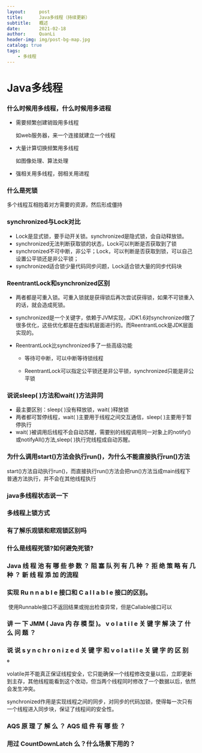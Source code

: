 ```yaml
---
layout:     post
title:      Java多线程（持续更新）
subtitle:   概述
date:       2021-02-18
author:     QuanLi
header-img: img/post-bg-map.jpg
catalog: true
tags:
    - 多线程
---
```


# Java多线程

### 什么时候用多线程，什么时候用多进程

- 需要频繁创建销毁用多线程

  如web服务器，来一个连接就建立一个线程

- 大量计算切换频繁用多线程

  如图像处理、算法处理

- 强相关用多线程，弱相关用进程

### 什么是死锁

多个线程互相抱着对方需要的资源，然后形成僵持

### synchronized与Lock对比

- Lock是显式锁，要手动开关锁。synchronized是隐式锁，会自动释放锁。
- synchronized无法判断获取锁的状态，Lock可以判断是否获取到了锁
- synchronized不可中断，非公平；Lock，可以判断是否获取到锁，可以自己设置公平锁还是非公平锁；
- synchronized适合锁少量代码同步问题，Lock适合锁大量的同步代码块



### ReentrantLock和synchronized区别

- 两者都是可重入锁。可重入锁就是获得锁后再次尝试获得锁，如果不可锁重入的话，就会造成死锁。

- synchronized是一个关键字，依赖于JVM实现，JDK1.6对synchronized做了很多优化，这些优化都是在虚拟机层面进行的。而ReentrantLock是JDK层面实现的。

- ReentrantLock比synchronized多了一些高级功能

  - 等待可中断，可以中断等待锁线程

  - ReentrantLock可以指定公平锁还是非公平锁，synchronized只能是非公平锁

    

### 说说sleep( )方法和wait( )方法异同

- 最主要区别：sleep( )没有释放锁，wait( )释放锁
- 两者都可暂停线程，wait( )主要用于线程之间交互通信，sleep( )主要用于暂停执行
- wait( )被调用后线程不会自动苏醒，需要别的线程调用同一对象上的notify()或notifyAll()方法,sleep( )执行完线程成自动苏醒。

### 为什么调用start()方法会执行run()，为什么不能直接执行run()方法

start()方法自动执行run()，而直接执行run()方法会把run()方法当成main线程下普通方法执行，并不会在其他线程执行

### java多线程状态说一下

### 多线程上锁方式



### 有了解乐观锁和悲观锁区别吗

### 什么是线程死锁?如何避免死锁? 

### **Java** 线 程 池 有 哪 些 参 数 ？ 阻 塞 队 列 有 几 种 ？ 拒 绝 策 略 有 几 种 ？ 新 线 程 添 加 的流程

### 实现 Ru n n a b l e 接口和 C a l l a b l e 接口的区别。

​	使用Runnable接口不返回结果或抛出检查异常，但是Callable接口可以

### 讲 一 下 **JMM ( Java** 内 存 模 型 **)**。 **v o l a t i l e** 关 键 字 解 决 了 什 么 问 题 ？ 

### 说 说 **s y n c h r o n i z e d** 关 键 字 和 **v o l a t i l e** 关 键 字 的 区 别 。

​	volatile并不能真正保证线程安全，它只能确保一个线程修改变量以后，立即更新到主存，其他线程能看到这个改动，但当两个线程同时修改了一个数据以后，依然会发生冲突。

​	synchronized作用是实现线程之间的同步，对同步的代码加锁，使得每一次只有一个线程进入同步块，保证了线程间的安全性。

### **AQS** 原 理 了 解 么 ？ **AQS** 组 件 有 哪 些 ？

### 用过 CountDownLatch 么？什么场景下用的？

